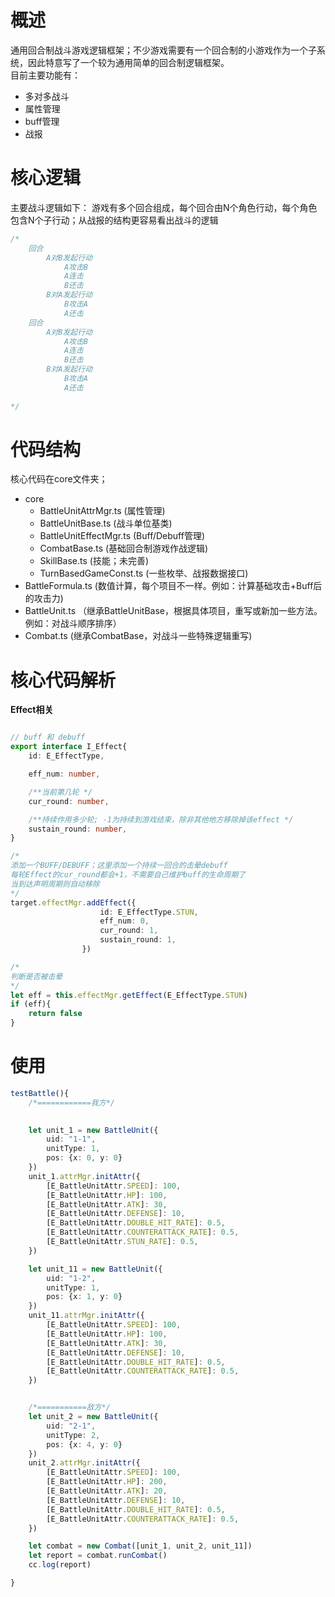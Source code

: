 
# 概述

通用回合制战斗游戏逻辑框架；不少游戏需要有一个回合制的小游戏作为一个子系统，因此特意写了一个较为通用简单的回合制逻辑框架。  
目前主要功能有：
- 多对多战斗  
- 属性管理
- buff管理
- 战报

# 核心逻辑
主要战斗逻辑如下：
游戏有多个回合组成，每个回合由N个角色行动，每个角色包含N个子行动；从战报的结构更容易看出战斗的逻辑
```ts
/*
    回合
        A对B发起行动
            A攻击B
            A连击
            B还击
        B对A发起行动
            B攻击A
            A还击
    回合
        A对B发起行动
            A攻击B
            A连击
            B还击
        B对A发起行动
            B攻击A
            A还击
            
*/

```

# 代码结构
核心代码在core文件夹；
- core
  - BattleUnitAttrMgr.ts (属性管理)
  - BattleUnitBase.ts (战斗单位基类)
  - BattleUnitEffectMgr.ts (Buff/Debuff管理)
  - CombatBase.ts (基础回合制游戏作战逻辑)
  - SkillBase.ts (技能；未完善)
  - TurnBasedGameConst.ts (一些枚举、战报数据接口)
- BattleFormula.ts (数值计算，每个项目不一样。例如：计算基础攻击+Buff后的攻击力)
- BattleUnit.ts （继承BattleUnitBase，根据具体项目，重写或新加一些方法。例如：对战斗顺序排序）
- Combat.ts (继承CombatBase，对战斗一些特殊逻辑重写)

# 核心代码解析

**Effect相关**
```ts

// buff 和 debuff
export interface I_Effect{
    id: E_EffectType,

    eff_num: number,

    /**当前第几轮 */
    cur_round: number,

    /**持续作用多少轮; -1为持续到游戏结束，除非其他地方移除掉该effect */
    sustain_round: number,
}

/*
添加一个BUFF/DEBUFF；这里添加一个持续一回合的击晕debuff
每轮Effect的cur_round都会+1，不需要自己维护buff的生命周期了
当到达声明周期则自动移除
*/
target.effectMgr.addEffect({
                    id: E_EffectType.STUN, 
                    eff_num: 0, 
                    cur_round: 1,
                    sustain_round: 1,
                })

/*
判断是否被击晕
*/
let eff = this.effectMgr.getEffect(E_EffectType.STUN)
if (eff){
    return false
}

```

# 使用

```ts
testBattle(){
    /*============我方*/

    
    let unit_1 = new BattleUnit({
        uid: "1-1",
        unitType: 1,
        pos: {x: 0, y: 0}
    })
    unit_1.attrMgr.initAttr({
        [E_BattleUnitAttr.SPEED]: 100,
        [E_BattleUnitAttr.HP]: 100,
        [E_BattleUnitAttr.ATK]: 30,
        [E_BattleUnitAttr.DEFENSE]: 10,
        [E_BattleUnitAttr.DOUBLE_HIT_RATE]: 0.5,
        [E_BattleUnitAttr.COUNTERATTACK_RATE]: 0.5,
        [E_BattleUnitAttr.STUN_RATE]: 0.5,
    })

    let unit_11 = new BattleUnit({
        uid: "1-2",
        unitType: 1,
        pos: {x: 1, y: 0}
    })
    unit_11.attrMgr.initAttr({
        [E_BattleUnitAttr.SPEED]: 100,
        [E_BattleUnitAttr.HP]: 100,
        [E_BattleUnitAttr.ATK]: 30,
        [E_BattleUnitAttr.DEFENSE]: 10,
        [E_BattleUnitAttr.DOUBLE_HIT_RATE]: 0.5,
        [E_BattleUnitAttr.COUNTERATTACK_RATE]: 0.5,
    })


    /*===========敌方*/
    let unit_2 = new BattleUnit({
        uid: "2-1",
        unitType: 2,
        pos: {x: 4, y: 0}
    })
    unit_2.attrMgr.initAttr({
        [E_BattleUnitAttr.SPEED]: 100,
        [E_BattleUnitAttr.HP]: 200,
        [E_BattleUnitAttr.ATK]: 20,
        [E_BattleUnitAttr.DEFENSE]: 10,
        [E_BattleUnitAttr.DOUBLE_HIT_RATE]: 0.5,
        [E_BattleUnitAttr.COUNTERATTACK_RATE]: 0.5,
    })

    let combat = new Combat([unit_1, unit_2, unit_11])
    let report = combat.runCombat()
    cc.log(report)

}
```


